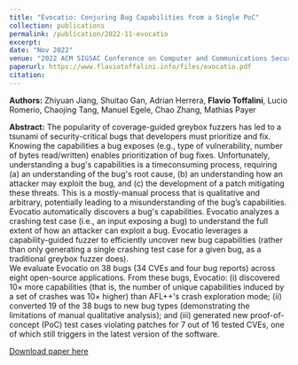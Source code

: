 ```yaml
---
title: "Evocatio: Conjuring Bug Capabilities from a Single PoC"
collection: publications
permalink: /publication/2022-11-evocatio
excerpt:
date: "Nov 2022"
venue: "2022 ACM SIGSAC Conference on Computer and Communications Security"
paperurl: https://www.flaviotoffalini.info/files/evocatio.pdf
citation:
---
```


**Authors:** Zhiyuan Jiang, Shuitao Gan, Adrian Herrera, **Flavio Toffalini**, Lucio Romerio, Chaojing Tang, Manuel Egele, Chao Zhang, Mathias Payer

**Abstract:** The popularity of coverage-guided greybox fuzzers has led to a tsunami of security-critical bugs that developers must prioritize and fix. Knowing the capabilities a bug exposes (e.g., type of vulnerability, number of bytes read/written) enables prioritization of bug fixes. Unfortunately, understanding a bug's capabilities is a timeconsuming process, requiring (a) an understanding of the bug's root cause, (b) an understanding how an attacker may exploit the bug, and (c) the development of a patch mitigating these threats. This is a mostly-manual process that is qualitative and arbitrary, potentially leading to a misunderstanding of the bug’s capabilities.  
Evocatio automatically discovers a bug's capabilities. Evocatio analyzes a crashing test case (i.e., an input exposing a bug) to understand the full extent of how an attacker can exploit a bug. Evocatio leverages a capability-guided fuzzer to efficiently uncover new bug capabilities (rather than only generating a single crashing test case for a given bug, as a traditional greybox fuzzer does).  
We evaluate Evocatio on 38 bugs (34 CVEs and four bug reports) across eight open-source applications. From these bugs, Evocatio: (i) discovered 10× more capabilities (that is, the number of unique capabilities induced by a set of crashes was 10× higher) than AFL++'s crash exploration mode; (ii) converted 19 of the 38 bugs to new bug types (demonstrating the limitations of manual qualitative analysis); and (iii) generated new proof-of-concept (PoC) test cases violating patches for 7 out of 16 tested CVEs, one of which still triggers in the latest version of the software.


[Download paper here](https://www.flaviotoffalini.info/files/evocatio.pdf)
